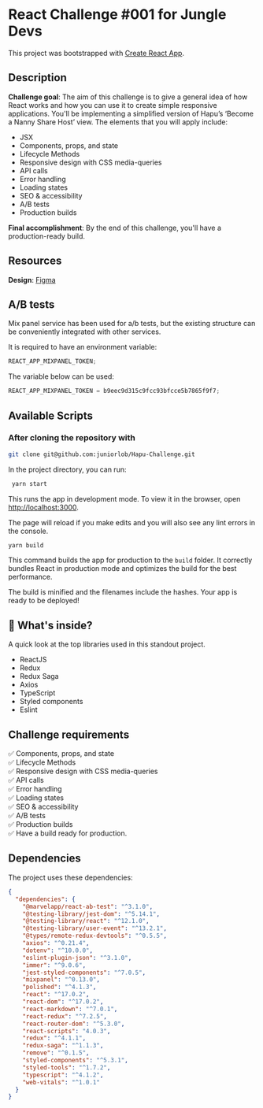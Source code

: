 # React Challenge #001 for Jungle Devs

This project was bootstrapped with [Create React App](https://github.com/facebook/create-react-app).

## Description

**Challenge goal**: The aim of this challenge is to give a general idea of how React works and how you can use it to create simple responsive applications. You'll be implementing a simplified version of Hapu’s ‘Become a Nanny Share Host’ view. The elements that you will apply include:

-   JSX
-   Components, props, and state
-   Lifecycle Methods
-   Responsive design with CSS media-queries
-   API calls
-   Error handling
-   Loading states
-   SEO & accessibility
-   A/B tests
-   Production builds

**Final accomplishment**: By the end of this challenge, you'll have a production-ready build.

## Resources

**Design**: [Figma](https://www.figma.com/file/iBxoiuoSXy3SiOAnwXo2Np/Frontend-%E2%80%93-Challenge-1)

## A/B tests

Mix panel service has been used for a/b tests, but the existing structure can be conveniently integrated with other services.

It is required to have an environment variable:

```javascript
REACT_APP_MIXPANEL_TOKEN;
```

The variable below can be used:

```javascript
REACT_APP_MIXPANEL_TOKEN = b9eec9d315c9fcc93bfcce5b7865f9f7;
```

## Available Scripts

### After cloning the repository with

```bash
git clone git@github.com:juniorlob/Hapu-Challenge.git
```

In the project directory, you can run:

```bash
 yarn start
```

This runs the app in development mode. To view it in the browser, open [http://localhost:3000](http://localhost:3000).

The page will reload if you make edits and you will also see any lint errors in the console.

```bash
yarn build
```

This command builds the app for production to the `build` folder. It correctly bundles React in production mode and optimizes the build for the best performance.

The build is minified and the filenames include the hashes. Your app is ready to be deployed!

## 🧐 What's inside?

A quick look at the top libraries used in this standout project.

-   ReactJS
-   Redux
-   Redux Saga
-   Axios
-   TypeScript
-   Styled components
-   Eslint

## Challenge requirements

✅ Components, props, and state\
✅ Lifecycle Methods\
✅ Responsive design with CSS media-queries\
✅ API calls\
✅ Error handling\
✅ Loading states\
✅ SEO & accessibility\
✅ A/B tests\
✅ Production builds\
✅ Have a build ready for production.

## Dependencies

The project uses these dependencies:

```json
{
  "dependencies": {
    "@marvelapp/react-ab-test": "^3.1.0",
    "@testing-library/jest-dom": "^5.14.1",
    "@testing-library/react": "^12.1.0",
    "@testing-library/user-event": "^13.2.1",
    "@types/remote-redux-devtools": "^0.5.5",
    "axios": "^0.21.4",
    "dotenv": "^10.0.0",
    "eslint-plugin-json": "^3.1.0",
    "immer": "^9.0.6",
    "jest-styled-components": "^7.0.5",
    "mixpanel": "^0.13.0",
    "polished": "^4.1.3",
    "react": "^17.0.2",
    "react-dom": "^17.0.2",
    "react-markdown": "^7.0.1",
    "react-redux": "^7.2.5",
    "react-router-dom": "^5.3.0",
    "react-scripts": "4.0.3",
    "redux": "^4.1.1",
    "redux-saga": "^1.1.3",
    "remove": "^0.1.5",
    "styled-components": "^5.3.1",
    "styled-tools": "^1.7.2",
    "typescript": "^4.1.2",
    "web-vitals": "^1.0.1"
  }
}
```
